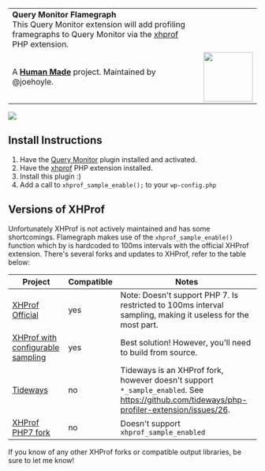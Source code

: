 <table>
	<tr>
		<td>
			<strong>Query Monitor Flamegraph</strong><br />
			This Query Monitor extension will add profiling framegraphs to Query Monitor via the <a href="https://pecl.php.net/package/xhprof">xhprof</a> PHP extension.
		</td>
		<td>
				</td>
	</tr>
	<tr>
		<td>
			A <strong><a href="https://hmn.md/">Human Made</a></strong> project. Maintained by @joehoyle.
		</td>
		<td align="center">
			<img src="https://hmn.md/content/themes/hmnmd/assets/images/hm-logo.svg" width="100" />
		</td>
	</tr>
</table>

![](http://joehoyle-captured.s3.amazonaws.com/dH6vR5pg.png)

## Install Instructions

1. Have the [Query Monitor](https://github.com/johnbillion/query-monitor) plugin installed and activated.
1. Have the [xhprof](https://pecl.php.net/package/xhprof) PHP extension installed.
1. Install this plugin :)
1. Add a call to `xhprof_sample_enable();` to your `wp-config.php`

## Versions of XHProf

Unfortunately XHProf is not actively maintained and has some shortcomings. Flamegraph makes use of the `xhprof_sample_enable()` function which by is hardcoded to 100ms intervals with the official XHProf extension. There's several forks and updates to XHProf, refer to the table below:

|Project|Compatible|Notes|
|---|---|---|
|[XHProf Official](https://pecl.php.net/package/xhprof)|yes|Note: Doesn't support PHP 7. Is restricted to 100ms interval sampling, making it useless for the most part.|
|[XHProf with configurable sampling](https://github.com/phacility/xhprof/pull/80)|yes|Best solution! However, you'll need to build from source.|
|[Tideways](https://tideways.io/profiler/xhprof-for-php7-php5.6)|no|Tideways is an XHProf fork, however doesn't support `*_sample_enabled`. See https://github.com/tideways/php-profiler-extension/issues/26.|
|[XHProf PHP7 fork](https://github.com/RustJason/xhprof/tree/php7)|no|Doesn't support `xhprof_sample_enabled`|

If you know of any other XHProf forks or compatible output libraries, be sure to let me know!
